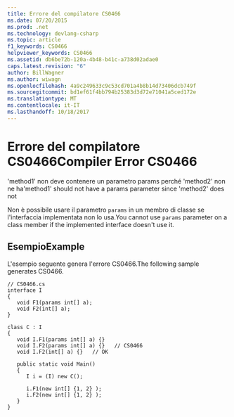 ```yaml
---
title: Errore del compilatore CS0466
ms.date: 07/20/2015
ms.prod: .net
ms.technology: devlang-csharp
ms.topic: article
f1_keywords: CS0466
helpviewer_keywords: CS0466
ms.assetid: db6be72b-120a-4b48-b41c-a738d02adae0
caps.latest.revision: "6"
author: BillWagner
ms.author: wiwagn
ms.openlocfilehash: 4a9c249633c9c53cd701a4b8b14d73406dcb749f
ms.sourcegitcommit: bd1ef61f4bb794b25383d3d72e71041a5ced172e
ms.translationtype: MT
ms.contentlocale: it-IT
ms.lasthandoff: 10/18/2017
---
```

# <a name="compiler-error-cs0466"></a><span data-ttu-id="2c519-102">Errore del compilatore CS0466</span><span class="sxs-lookup"><span data-stu-id="2c519-102">Compiler Error CS0466</span></span>
<span data-ttu-id="2c519-103">'method1' non deve contenere un parametro params perché 'method2' non ne ha</span><span class="sxs-lookup"><span data-stu-id="2c519-103">'method1' should not have a params parameter since 'method2' does not</span></span>  
  
 <span data-ttu-id="2c519-104">Non è possibile usare il parametro `params` in un membro di classe se l'interfaccia implementata non lo usa.</span><span class="sxs-lookup"><span data-stu-id="2c519-104">You cannot use `params` parameter on a class member if the implemented interface doesn't use it.</span></span>  
  
## <a name="example"></a><span data-ttu-id="2c519-105">Esempio</span><span class="sxs-lookup"><span data-stu-id="2c519-105">Example</span></span>  
 <span data-ttu-id="2c519-106">L'esempio seguente genera l'errore CS0466.</span><span class="sxs-lookup"><span data-stu-id="2c519-106">The following sample generates CS0466.</span></span>  
  
```  
// CS0466.cs  
interface I  
{  
   void F1(params int[] a);  
   void F2(int[] a);  
}  
  
class C : I  
{  
   void I.F1(params int[] a) {}  
   void I.F2(params int[] a) {}   // CS0466  
   void I.F2(int[] a) {}   // OK  
  
   public static void Main()  
   {  
      I i = (I) new C();  
  
      i.F1(new int[] {1, 2} );  
      i.F2(new int[] {1, 2} );  
   }  
}  
```
